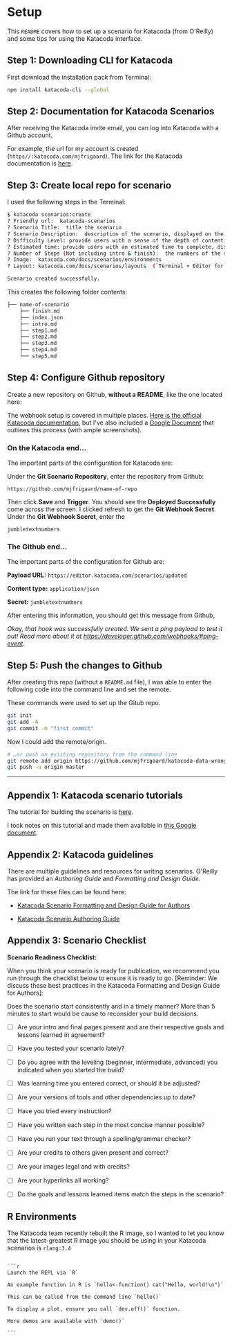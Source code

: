 Setup
================

This `README` covers how to set up a scenario for Katacoda (from O'Reilly) and some tips for using the Katacoda interface.

## Step 1: Downloading CLI for Katacoda

First download the installation pack from Terminal:

```bash
npm install katacoda-cli --global
```

## Step 2: Documentation for Katacoda Scenarios

After receiving the Katacoda invite email, you can log into Katacoda with a Github account.

For example, the url for my account is created (`https//:katacoda.com/mjfrigaard`). The link for the Katacoda documentation is [here](https://www.katacoda.com/docs).

## Step 3: Create local repo for scenario

I used the following steps in the Terminal:

```bash
$ katacoda scenarios:create
? Friendly url:  katacoda-scenarios
? Scenario Title:  title the scenario
? Scenario Description:  description of the scenario, displayed on the intro screen
? Difficulty Level: provide users with a sense of the depth of content, displayed on the intro screen
? Estimated time: provide users with an estimated time to complete, displayed on the intro screen
? Number of Steps (Not including intro & finish):  the numbers of the steps that the scenario will have. The CLI will create all the template files for all the steps that you specified
? Image:  katacoda.com/docs/scenarios/environments
? Layout: katacoda.com/docs/scenarios/layouts  (`Terminal + Editor for the embedded presentation`)

Scenario created successfully.
```

This creates the following folder contents:

```bash
├── name-of-scenario
    ├── finish.md
    ├── index.json
    ├── intro.md
    ├── step1.md
    ├── step2.md
    ├── step3.md
    ├── step4.md
    └── step5.md
```

## Step 4: Configure Github repository

Create a new repository on Github, **without a README**, like the one located here:

The webhook setup is covered in multiple places. [Here is the official Katacoda documentation](https://katacoda.com/docs/configure-git), but I've also included a [Google Document](https://docs.google.com/document/d/e/2PACX-1vSf2w2onhH5t3IhuD4sYLoWqn46BLKMYFR7q3BHO8QTaRkVgXfhKvnl8T9uHrjmbVpTZVKCWrfxEl0R/pub) that outlines this process (with ample screenshots).

### On the Katacoda end...

The important parts of the configuration for Katacoda are:

Under the **Git Scenario Repository**, enter the repository from Github:

`https://github.com/mjfrigaard/name-of-repo`

Then click **Save** and **Trigger**. You should see the **Deployed Successfully** come across the screen. I clicked refresh to get the **Git Webhook Secret**. Under the **Git Webhook Secret**, enter the

`jumbletextnumbers`

### The Github end...

The important parts of the configuration for Github are:

**Payload URL:** `https://editor.katacoda.com/scenarios/updated`

**Content type:** `application/json`

**Secret:** `jumbletextnumbers`

After entering this information, you should get this message from Github,

*Okay, that hook was successfully created. We sent a ping payload to test it out! Read more about it at https://developer.github.com/webhooks/#ping-event.*

## Step 5: Push the changes to Github

After creating this repo (without a `README.md` file), I was able to enter the following code into the command line and set the remote.

These commands were used to set up the Gitub repo.

```bash
git init
git add -A
git commit -m "first commit"
```

Now I could add the remote/origin.

```bash
# …or push an existing repository from the command line
git remote add origin https://github.com/mjfrigaard/katacoda-data-wrangle-viz-show.git
git push -u origin master
```

***

## Appendix 1: Katacoda scenario tutorials

The tutorial for building the scenario is [here](https://katacoda.com/scenario-examples/scenarios/create-scenario-101).

I took notes on this tutorial and made them available in [this Google document](https://docs.google.com/document/d/e/2PACX-1vSf2w2onhH5t3IhuD4sYLoWqn46BLKMYFR7q3BHO8QTaRkVgXfhKvnl8T9uHrjmbVpTZVKCWrfxEl0R/pub).

## Appendix 2: Katacoda guidelines

There are multiple guidelines and resources for writing scenarios. O'Reilly has provided an *Authoring Guide* and *Formatting and Design Guide*.

The link for these files can be found here:

+ [Katacoda Scenario Formatting and Design Guide for Authors](https://docs.google.com/document/d/1l4lofG5kAu8JFzumZPCsJJE2muCYe6rHSHCQsMlijd8/edit)

+ [Katacoda Scenario Authoring Guide](https://docs.google.com/document/d/14rudtruZQhRxvD3zcR3g75j5nuOgKGz4CYk8hdhaV-w/edit)

## Appendix 3: Scenario Checklist

**Scenario Readiness Checklist:**

When you think your scenario is ready for publication, we recommend you run through the checklist below to ensure it is ready to go. [Reminder: We discuss these best practices in the Katacoda Formatting and Design Guide for Authors]:

Does the scenario start consistently and in a timely manner? More than 5 minutes to start would be cause to reconsider your build decisions.

- [ ] Are your intro and final pages present and are their respective goals and lessons learned in agreement?

- [ ] Have you tested your scenario lately?

- [ ] Do you agree with the leveling (beginner, intermediate, advanced) you indicated when you started the build?

- [ ] Was learning time you entered correct, or should it be adjusted?

- [ ] Are your versions of tools and other dependencies up to date?

- [ ] Have you tried every instruction?

- [ ] Have you written each step in the most concise manner possible?

- [ ] Have you run your text through a spelling/grammar checker?

- [ ] Are your credits to others given present and correct?

- [ ] Are your images legal and with credits?

- [ ] Are your hyperlinks all working?

- [ ] Do the goals and lessons learned items match the steps in the scenario?


## R Environments

The Katacoda team recently rebuilt the R image, so I wanted to let you know that the latest-greatest R image you should be using in your Katacoda scenarios is `rlang:3.4`


~~~

```r
Launch the REPL via `R`

An example function in R is `hello<-function() cat("Hello, world!\n")`

This can be called from the command line `hello()`

To display a plot, ensure you call `dev.off()` function.

More demos are available with `demo()`

```

~~~

